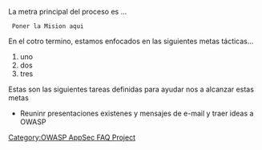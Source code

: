 La metra principal del proceso es ...

` Poner la Mision aqui`

En el cotro termino, estamos enfocados en las siguientes metas
tácticas...

1.  uno
2.  dos
3.  tres

Estas son las siguientes tareas definidas para ayudar nos a alcanzar
estas metas

  - Reuninr presentaciones existenes y mensajes de e-mail y traer ideas
    a OWASP

[Category:OWASP AppSec FAQ
Project](Category:OWASP_AppSec_FAQ_Project "wikilink")